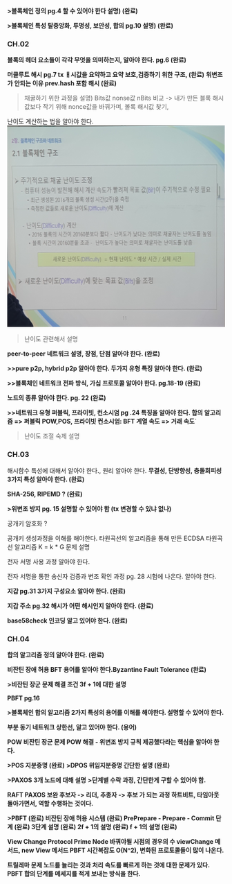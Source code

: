 **>블록체인 정의 pg.4 할 수 있어야 한다 설명) (완료)**

**>블록체인 특성 탈중앙화, 투명성, 보안성, 합의 pg.10 설명)  (완료)**

### CH.02

**블록의 헤더 요소들이 각각 무엇을 의미하는지, 알아야 한다. pg.6 (완료)**

**머클루트 해시 pg.7 tx ㅐ시값을 요약하고 요약 보호,검증하기 위한 구조, (완료)**
**위변조가 안되는 이유 prev.hash 포함 해시 (완료)**

>채굴하기 위한 과정을 설명) Bits값 nonse값 
nBits 비교 -> 내가 만든 블록 해시 값보다 작기 위해 nonce값을 바꿔가며,
볼록 해시값 찾기, 

난이도 계산하는 법을 알아야 한다.
![](Pasted%20image%2020231016134451.png)

>난이도 관련해서 설명

**peer-to-peer 네트워크 설명, 장점, 단점 알아야 한다. (완료)**

**>>pure p2p, hybrid p2p 알아야 한다. 두가지 유형 특징 알아야 한다. (완료)**

**>>블록체인 네트워크 전파 방식, 가십 프로토콜 알아야 한다. pg.18-19 (완료)**

**노드의 종류 알아야 한다. pg. 22 (완료)**

**>>네트워크 유형 퍼블릭, 프라이빗, 컨소시엄 pg .24 특징을 알아야 한다.
합의 알고리즘 => 퍼블릭 POW,POS, 프라이빗 컨소시엄: BFT 계열
속도 => 거래 속도**`

>난이도 조절 숙제 설명

### CH.03

해시함수 특성에 대해서 알아야 한다., 원리 알아야 한다.
**무결성, 단방향성, 충돌회피성 3가지 특성 알아야 한다. (완료)**

**SHA-256, RIPEMD ? (완료)**

**>위변조 방지 pg. 15 설명할 수 있어야 함 (tx 변경할 수 있냐 없나)**

공개키 암호화 ?

공개키 생성과정을 이해를 해야한다.
타원곡선의 알고리즘을 통해 만든 ECDSA 타원곡선 알고리즘 
K = k * G 문제 설명

전자 서명 사용 과정 알아야 한다.

전자 서명을 통한 송신자 검증과 변조 확인 과정 pg. 28 시험에 나온다. 알아야 한다.

**지갑 pg.31 3가지 구성요소 알아야 한다. (완료)**

**지갑 주소 pg.32 해시가 어떤 해시인지 알아야 한다. (완료)**

**base58check 인코딩 알고 있어야 한다. (완료)**

### CH.04

**합의 알고리즘 정의 알아야 한다. (완료)**

**비잔틴 장애 허용 BFT 용어를 알아야 한다.Byzantine Fault Tolerance (완료)**

**>비잔틴 장군 문제 해결 조건 3f + 1에 대한 설명**

**PBFT pg.16**

**>블록체인 합의 알고리즘 2가지 특성의 용어를 이해를 해야한다.
설명할 수 있어야 한다.**

**부분 동기 네트워크 상한선, 알고 있어야 한다. (용어)**

**POW 
비잔틴 장군 문제 POW 해결 - 위변조 방지 규칙 제공했다라는 핵심을 알아야 한다.**

**>POS 지분증명 (완료)**
**>DPOS 위임지분증명 간단한 설명 (완료)**

**>PAXOS 3개 노드에 대해 설명**
**>단계별 수락 과정, 간단한게 구할 수 있어야 함.**

**RAFT PAXOS 보완 
후보자 -> 리더, 추종자 -> 후보 가 되는 과정
하트비트, 타임아웃 
돌아가면서, 역할 수행하는 것이다.**

**>PBFT (완료)
비잔틴 장애 허용 시스템 (완료)
PrePrepare - Prepare - Commit 단계 (완료)
3단계 설명 (완료)
2f + 1의 설명 (완료)
f + 1의 설명 (완료)**

**View Change Protocol
Prime Node 바꿔야될 시점의 경우의 수
viewChange 메서드, new View 메서드
PBFT 시간복잡도 O(N^2), 변화된 프로토콜들이 많이 나온다.**

**트릴레마 문제
노드를 늘리는 것과 처리 속도를 빠르게 하는 것에 대한 문제가 있다.
PBFT 합의 단계를 메세지를 적게 보내는 방식을 한다.**

